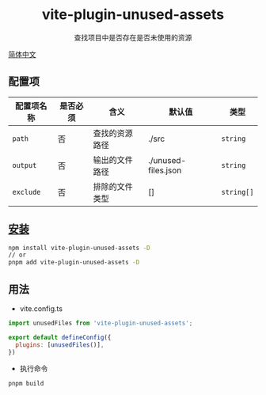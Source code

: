 <h1 align="center">vite-plugin-unused-assets</h1>
<p align="center">查找项目中是否存在是否未使用的资源</p>

[简体中文](./READM-ZH.md)

## 配置项

| **配置项名称** | **是否必须** | **含义**           | **默认值** | **类型**  |
| -------------- | ------------ | --------           | ---------- | --------  |
| `path`    | 否           | 查找的资源路径 | ./src        | `string`  |
| `output`    | 否           | 输出的文件路径 | ./unused-files.json   |`string` |
| `exclude`    | 否           | 排除的文件类型 | []      | `string[]` |

## [安装](https://www.npmjs.com/package/vite-plugin-unused-assets)

```bash
npm install vite-plugin-unused-assets -D
// or
pnpm add vite-plugin-unused-assets -D
```

## 用法

- vite.config.ts

```js
import unusedFiles from 'vite-plugin-unused-assets';

export default defineConfig({
  plugins: [unusedFiles()],
})

```
- 执行命令
```
pnpm build
```